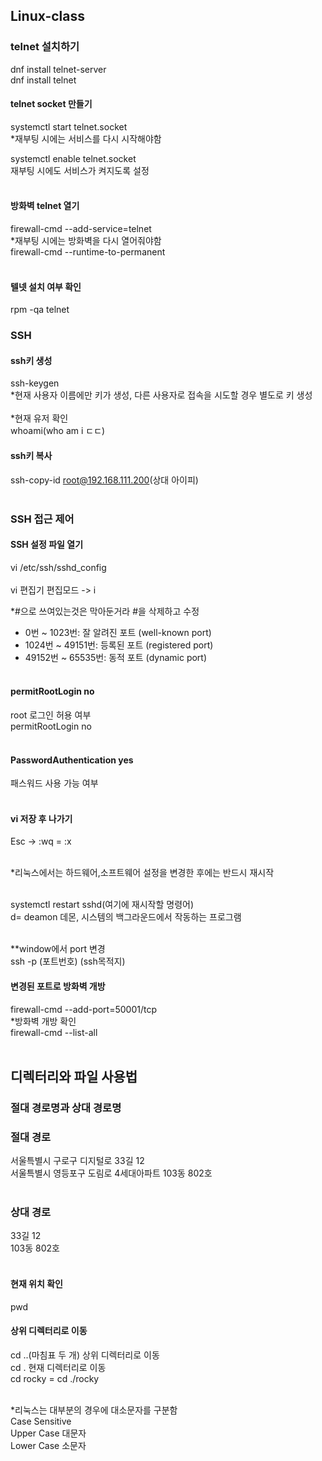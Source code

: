 ## Linux-class

### telnet 설치하기

dnf install telnet-server<br/>
dnf install telnet<br/>

#### telnet socket 만들기
systemctl start telnet.socket<br/>
*재부팅 시에는 서비스를 다시 시작해야함<br/>

systemctl enable telnet.socket<br/>
재부팅 시에도 서비스가 켜지도록 설정<br/>
<br/>
#### 방화벽 telnet 열기
firewall-cmd --add-service=telnet<br/>
*재부팅 시에는 방화벽을 다시 열어줘야함<br/>
firewall-cmd --runtime-to-permanent<br/>
<br/>
#### 텔넷 설치 여부 확인
rpm -qa telnet<br/>

### SSH

#### ssh키 생성
ssh-keygen<br/>
*현재 사용자 이름에만 키가 생성, 다른 사용자로 접속을 시도할 경우 별도로 키 생성<br/>
<br/>
*현재 유저 확인<br/>
whoami(who am i ㄷㄷ)<br/>

#### ssh키 복사
ssh-copy-id root@192.168.111.200(상대 아이피)<br/>
<br/>

### SSH 접근 제어
#### SSH 설정 파일 열기
vi /etc/ssh/sshd_config<br/>
<br/>
vi 편집기 편집모드 -> i

*#으로 쓰여있는것은 막아둔거라 #을 삭제하고 수정<br/>

- 0번 ~ 1023번: 잘 알려진 포트 (well-known port)
- 1024번 ~ 49151번: 등록된 포트 (registered port)
- 49152번 ~ 65535번: 동적 포트 (dynamic port)
<br/><br/>

#### permitRootLogin no
root 로그인 허용 여부<br/>
permitRootLogin no<br/>
<br/>

#### PasswordAuthentication yes
패스워드 사용 가능 여부<br/>
<br/>

#### vi 저장 후 나가기
Esc -> :wq = :x <br/>
<br/>

*리눅스에서는 하드웨어,소프트웨어 설정을 변경한 후에는 반드시 재시작<br/>
<br/>

systemctl restart sshd(여기에 재시작할 명령어)<br/>
d= deamon 데몬, 시스템의 백그라운드에서 작동하는 프로그램<br/><br/>

**window에서 port 변경 <br/>
ssh -p (포트번호) (ssh목적지)<br/>

#### 변경된 포트로 방화벽 개방
firewall-cmd --add-port=50001/tcp <br/>
*방화벽 개방 확인<br/>
firewall-cmd --list-all<br/><br/>








## 디렉터리와 파일 사용법

### 절대 경로명과 상대 경로명

### 절대 경로
서울특별시 구로구 디지털로 33길 12<br/>
서울특별시 영등포구 도림로 4세대아파트 103동 802호<br/>
<br/>
### 상대 경로
33길 12<br/>
103동 802호<br/>
<br/>
#### 현재 위치 확인
pwd <br/>

#### 상위 디렉터리로 이동
cd ..(마침표 두 개) 상위 디렉터리로 이동<br/>
cd . 현재 디렉터리로 이동<br/>
cd rocky = cd ./rocky<br/><br/>

*리눅스는 대부분의 경우에 대소문자를 구분함<br/>
Case Sensitive<br/>
Upper Case 대문자<br/>
Lower Case 소문자<br/>
<br/>

